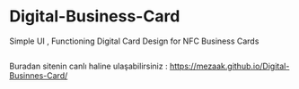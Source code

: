 # Digital-Business-Card
Simple UI ,  Functioning Digital Card Design for NFC Business Cards


<img src="https://raw.githubusercontent.com/Mezaak/Digital-Businnes-Card/main/digital-businnes-card.png" alt="">

Buradan sitenin canlı haline ulaşabilirsiniz : 
https://mezaak.github.io/Digital-Businnes-Card/
